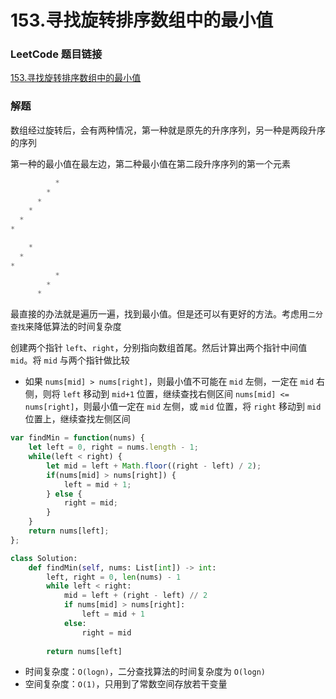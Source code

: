 # 153.寻找旋转排序数组中的最小值

### LeetCode 题目链接

[153.寻找旋转排序数组中的最小值](https://leetcode.cn/problems/find-minimum-in-rotated-sorted-array/)

### 解题

数组经过旋转后，会有两种情况，第一种就是原先的升序序列，另一种是两段升序的序列

第一种的最小值在最左边，第二种最小值在第二段升序序列的第一个元素

```js
          *
        *
      *
    *
  *
*
```
```js
    *
  *
*
          *
        *
      *
```

最直接的办法就是遍历一遍，找到最小值。但是还可以有更好的方法。考虑用`二分查找`来降低算法的时间复杂度

创建两个指针 `left`、`right`，分别指向数组首尾。然后计算出两个指针中间值 `mid`。将 `mid` 与两个指针做比较
- 如果 `nums[mid] > nums[right]`，则最小值不可能在 `mid` 左侧，一定在 `mid` 右侧，则将 `left` 移动到 `mid+1` 位置，继续查找右侧区间 `nums[mid] <= nums[right]`，则最小值一定在 `mid` 左侧，或 `mid` 位置，将 `right` 移动到 `mid` 位置上，继续查找左侧区间

```js
var findMin = function(nums) {
    let left = 0, right = nums.length - 1;
    while(left < right) {
        let mid = left + Math.floor((right - left) / 2);
        if(nums[mid] > nums[right]) {
            left = mid + 1;
        } else {
            right = mid;
        }
    }
    return nums[left];
};
```
```python
class Solution:
    def findMin(self, nums: List[int]) -> int:
        left, right = 0, len(nums) - 1
        while left < right:
            mid = left + (right - left) // 2
            if nums[mid] > nums[right]:
                left = mid + 1
            else:
                right = mid
        
        return nums[left]
```
- 时间复杂度：`O(logn)`，二分查找算法的时间复杂度为 `O(logn)`
- 空间复杂度：`O(1)`，只用到了常数空间存放若干变量
